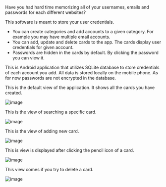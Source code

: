 Have you had hard time memorizing all of your usernames, emails and passwords for each different websites?

This software is meant to store your user credentials.

- You can create categories and add accounts to a given category. For example you may have multiple email accounts.
- You can add, update and delete cards to the app. The cards display user credentials for given account.
- Passwords are hidden in the cards by default. By clicking the password you can view it.

This is Android application that utilizes SQLite database to store credentials of each account you add. All data is stored locally on the mobile phone.
As for now passwords are not encrypted in the database.



This is the default view of the application. It shows all the cards you have created.

![image](https://github.com/user-attachments/assets/0ab07ea5-710a-4e04-9de5-c67d3ce9c1b4)


This is the view of searching a specific card.

![image](https://github.com/user-attachments/assets/301944af-4781-422f-a340-537dfd117b90)

This is the view of adding new card.

![image](https://github.com/user-attachments/assets/da515bfe-c586-4a73-8243-13fb1c59f517)

This is view is displayed after clicking the pencil icon of a card.

![image](https://github.com/user-attachments/assets/c76c91e7-f012-4b50-9177-014947f6b9ee)

This view comes if you try to delete a card.

![image](https://github.com/user-attachments/assets/0b588cb9-5303-43fb-b9c6-f1c0c8a31062)



